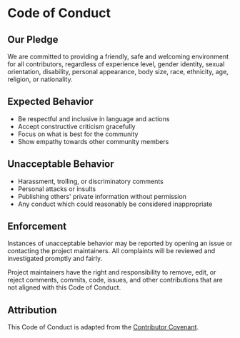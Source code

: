 # Code of Conduct

## Our Pledge

We are committed to providing a friendly, safe and welcoming environment for all contributors, regardless of experience level, gender identity, sexual orientation, disability, personal appearance, body size, race, ethnicity, age, religion, or nationality.

## Expected Behavior

- Be respectful and inclusive in language and actions
- Accept constructive criticism gracefully
- Focus on what is best for the community
- Show empathy towards other community members

## Unacceptable Behavior

- Harassment, trolling, or discriminatory comments
- Personal attacks or insults
- Publishing others' private information without permission
- Any conduct which could reasonably be considered inappropriate

## Enforcement

Instances of unacceptable behavior may be reported by opening an issue or contacting the project maintainers. All complaints will be reviewed and investigated promptly and fairly.

Project maintainers have the right and responsibility to remove, edit, or reject comments, commits, code, issues, and other contributions that are not aligned with this Code of Conduct.

## Attribution

This Code of Conduct is adapted from the [Contributor Covenant](https://www.contributor-covenant.org/).